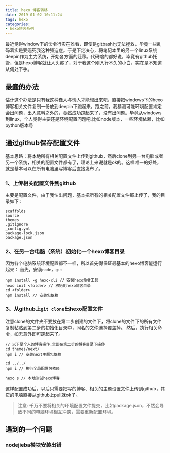```yaml
---
title: hexo 博客转移
date: 2019-01-02 10:11:24
tags: hexo
categories: 
- hexo博客系列
---
```


最近觉得window下的命令行实在难看，即使是gitbash也无法拯救，毕竟一些乱码着实是要逼死我这种强迫症。于是下定决心，将笔记本里的另一个linux系统deepin作为主力系统，开始各方面的迁移。代码啥的都好说，毕竟有github托管，但是hexo博客就让人头疼了，对于我这个刚入行不久的小白，实在是不知道从何处下手。

## 最蠢的办法

估计这个办法是只有我这种蠢人与懒人才能想出来吧，直接把windows下的hexo博客相关文件复制一份放到deepin下跑起来。跑之前，我猜测可能环境配置肯定会出问题，出人意料之外的，竟然成功跑起来了，没有出问题。毕竟从windows到linux，个人觉得主要还是环境配置问题吧,比如node版本，一些环境依赖，比如python版本号

## 通过github保存配置文件

基本思路：将本地所有相关配置文件上传到github，然后clone到另一台电脑或者另一个系统，相关的配置文件都有了，理论上来说就是ok的。这样唯一的好处，就是基本可以在所有电脑里写博客后直接发布了。

### 1、上传相关配置文件到github

主要是配置文件，由于我怕出问题，基本把所有的相关配置文件都上传了，我的目录如下：

```
scaffolds
source
themes
.gitignore
_config.yml
package-lock.json
package.json
```

### 2、在另一台电脑（系统）初始化一个hexo博客目录

因为各个电脑系统环境配置都不一样，所以首先得保证最基本的hexo博客能运行起来：
首先，安装`node`，`git`

```
npm install -g hexo-cli // 安装hexo命令工具
hexo init <folder> // 初始化hexo博客目录
cd <folder>
npm install // 安装包依赖

```

### 3、从github上`git clone`出hexo配置文件

注意clone的文件夹不要放在第二步创建的文件下，将clone的文件下的所有文件复制粘贴到第二步的初始化目录中，同名的文件选择覆盖掉。
然后，执行相关命令，如无意外即可跑起来了。

```
// 以下是个人的博客操作,全部在第二步的博客目录下操作
cd themes/next/
npm i // 安装next主题包依赖

cd ../../
npm i // 执行全局配置包依赖

hexo s // 本地测试hexo博客
```

这样配置成功后，以后只需要把写的博客、相关的主题设置文件上传到github，其它的电脑直接从github上pull就ok了。

>注意:
>千万不要将相关的环境配置文件提交，比如package.json，不然会导致不同的电脑环境相互冲突，需要重新配置环境。

## 遇到的一个问题

### nodejieba模块安装出错

